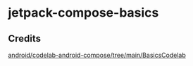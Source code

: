 # jetpack-compose-basics
## Credits
[android/codelab-android-compose/tree/main/BasicsCodelab](https://github.com/android/codelab-android-compose/tree/main/BasicsCodelab)
